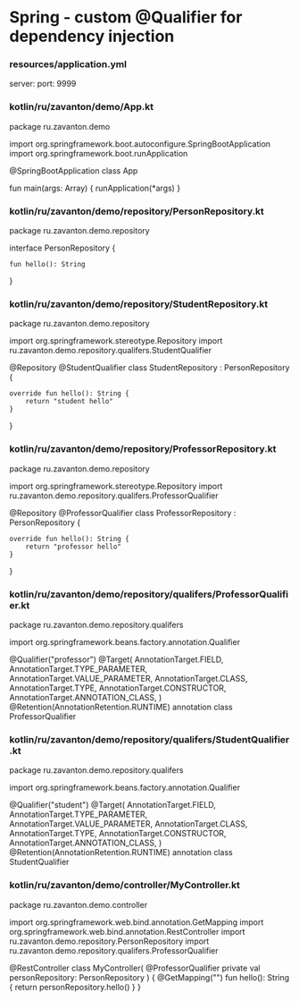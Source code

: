 # Spring - custom @Qualifier for dependency injection


### resources/application.yml
server:
  port: 9999










### kotlin/ru/zavanton/demo/App.kt
package ru.zavanton.demo

import org.springframework.boot.autoconfigure.SpringBootApplication
import org.springframework.boot.runApplication

@SpringBootApplication
class App

fun main(args: Array<String>) {
    runApplication<App>(*args)
}










### kotlin/ru/zavanton/demo/repository/PersonRepository.kt
package ru.zavanton.demo.repository

interface PersonRepository {

    fun hello(): String
}










### kotlin/ru/zavanton/demo/repository/StudentRepository.kt
package ru.zavanton.demo.repository

import org.springframework.stereotype.Repository
import ru.zavanton.demo.repository.qualifers.StudentQualifier

@Repository
@StudentQualifier
class StudentRepository : PersonRepository {

    override fun hello(): String {
        return "student hello"
    }
}










### kotlin/ru/zavanton/demo/repository/ProfessorRepository.kt
package ru.zavanton.demo.repository

import org.springframework.stereotype.Repository
import ru.zavanton.demo.repository.qualifers.ProfessorQualifier

@Repository
@ProfessorQualifier
class ProfessorRepository : PersonRepository {

    override fun hello(): String {
        return "professor hello"
    }
}










### kotlin/ru/zavanton/demo/repository/qualifers/ProfessorQualifier.kt
package ru.zavanton.demo.repository.qualifers

import org.springframework.beans.factory.annotation.Qualifier

@Qualifier("professor")
@Target(
    AnnotationTarget.FIELD,
    AnnotationTarget.TYPE_PARAMETER,
    AnnotationTarget.VALUE_PARAMETER,
    AnnotationTarget.CLASS,
    AnnotationTarget.TYPE,
    AnnotationTarget.CONSTRUCTOR,
    AnnotationTarget.ANNOTATION_CLASS,
)
@Retention(AnnotationRetention.RUNTIME)
annotation class ProfessorQualifier










### kotlin/ru/zavanton/demo/repository/qualifers/StudentQualifier.kt
package ru.zavanton.demo.repository.qualifers

import org.springframework.beans.factory.annotation.Qualifier

@Qualifier("student")
@Target(
    AnnotationTarget.FIELD,
    AnnotationTarget.TYPE_PARAMETER,
    AnnotationTarget.VALUE_PARAMETER,
    AnnotationTarget.CLASS,
    AnnotationTarget.TYPE,
    AnnotationTarget.CONSTRUCTOR,
    AnnotationTarget.ANNOTATION_CLASS,
)
@Retention(AnnotationRetention.RUNTIME)
annotation class StudentQualifier










### kotlin/ru/zavanton/demo/controller/MyController.kt
package ru.zavanton.demo.controller

import org.springframework.web.bind.annotation.GetMapping
import org.springframework.web.bind.annotation.RestController
import ru.zavanton.demo.repository.PersonRepository
import ru.zavanton.demo.repository.qualifers.ProfessorQualifier

@RestController
class MyController(
    @ProfessorQualifier
    private val personRepository: PersonRepository
) {
    @GetMapping("")
    fun hello(): String {
        return personRepository.hello()
    }
}
